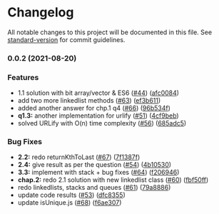 # Changelog

All notable changes to this project will be documented in this file. See [standard-version](https://github.com/conventional-changelog/standard-version) for commit guidelines.

### 0.0.2 (2021-08-20)


### Features

* 1.1 solution with bit array/vector & ES6 ([#44](https://github.com/dava-ua/JS-cracking-coding-interview/issues/44)) ([afc0084](https://github.com/dava-ua/JS-cracking-coding-interview/commit/afc0084acf9083969ca06ab28d54b29c17582105))
* add two more linkedlist methods ([#63](https://github.com/dava-ua/JS-cracking-coding-interview/issues/63)) ([ef3b611](https://github.com/dava-ua/JS-cracking-coding-interview/commit/ef3b611e7f281edeb887b025781c70feaa581ac1))
* added another answer for chp.1 q4 ([#66](https://github.com/dava-ua/JS-cracking-coding-interview/issues/66)) ([96b534f](https://github.com/dava-ua/JS-cracking-coding-interview/commit/96b534fdd53288d3c507f73943feb6e46075495b))
* **q1.3:** another implementation for urlify ([#51](https://github.com/dava-ua/JS-cracking-coding-interview/issues/51)) ([4cf9beb](https://github.com/dava-ua/JS-cracking-coding-interview/commit/4cf9bebdc1e7c9242c52d3d5798dfe7153a87232))
* solved URLify with O(n) time complexity ([#56](https://github.com/dava-ua/JS-cracking-coding-interview/issues/56)) ([685adc5](https://github.com/dava-ua/JS-cracking-coding-interview/commit/685adc538528183e434c6c84fcebc910ab893eff))


### Bug Fixes

* **2.2:** redo returnKthToLast ([#67](https://github.com/dava-ua/JS-cracking-coding-interview/issues/67)) ([7f1387f](https://github.com/dava-ua/JS-cracking-coding-interview/commit/7f1387f3f43d451952a30cbb5f35c6fb22f95b36))
* **2.4:** give result as per the question  ([#54](https://github.com/dava-ua/JS-cracking-coding-interview/issues/54)) ([4b10530](https://github.com/dava-ua/JS-cracking-coding-interview/commit/4b10530c1350a9c1260107eb8bf3c77f524e9f3b))
* **3.3:** implement with stack + bug fixes ([#64](https://github.com/dava-ua/JS-cracking-coding-interview/issues/64)) ([f206946](https://github.com/dava-ua/JS-cracking-coding-interview/commit/f20694609255d5a45e6215770fa8e6215c5faa8f))
* **chap.2:** redo 2.1 solution with new linkedlist class ([#60](https://github.com/dava-ua/JS-cracking-coding-interview/issues/60)) ([fbf50ff](https://github.com/dava-ua/JS-cracking-coding-interview/commit/fbf50ff6288a52f87a81625462b7829a957cadd0))
* redo linkedlists, stacks and queues ([#61](https://github.com/dava-ua/JS-cracking-coding-interview/issues/61)) ([79a8886](https://github.com/dava-ua/JS-cracking-coding-interview/commit/79a888673b1fb2a0fdc71b8f58dcc3196dfc45ea))
* update code results ([#53](https://github.com/dava-ua/JS-cracking-coding-interview/issues/53)) ([dfc8355](https://github.com/dava-ua/JS-cracking-coding-interview/commit/dfc835599da4f86d0811ee3cfcaa0b6a39d75a18))
* update isUnique.js ([#68](https://github.com/dava-ua/JS-cracking-coding-interview/issues/68)) ([f6ae307](https://github.com/dava-ua/JS-cracking-coding-interview/commit/f6ae3077f3e2ae7cc28c0d718d7a138443f017dc))
